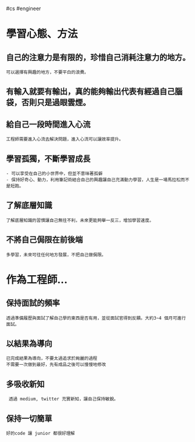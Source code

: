 #cs #engineer 

# 學習心態、方法
## 自己的注意力是有限的，珍惜自己消耗注意力的地方。
	可以選擇有興趣的地方，不要平白的浪費。

## 有輸入就要有輸出，真的能夠輸出代表有經過自己腦袋，否則只是過眼雲煙。

## 給自己一段時間進入心流
	工程師需要進入心流去解決問題，進入心流可以讓效率提升。

## 學習孤獨，不斷學習成長
	- 可以享受在自己的小世界中，但並不意味著孤僻
	- 保持好奇心、動力，利用筆記術結合自己的興趣讓自己充滿動力學習，人生是一場馬拉松而不是短跑。

## 了解底層知識
	了解底層知識的習慣讓自己無往不利，未來更能夠舉一反三，增加學習速度。

## 不將自己侷限在前後端
	多學習，未來可往任何地方發展，不把自己做侷限。

# 作為工程師...
## 保持面試的頻率
	透過準備履歷與面試了解自己學的東西是否有用，並從面試官得到反饋。大約3~4 個月可進行面試。

## 以結果為導向
	已完成結果為導向，不要太過追求於絢麗的過程
	不需要一次做到最好，先有成品之後可以慢慢地修改

## 多吸收新知
	 透過 medium, twitter 充實新知，讓自己保持敏銳。

## 保持一切簡單
	好的code 讓 junior 都很好理解